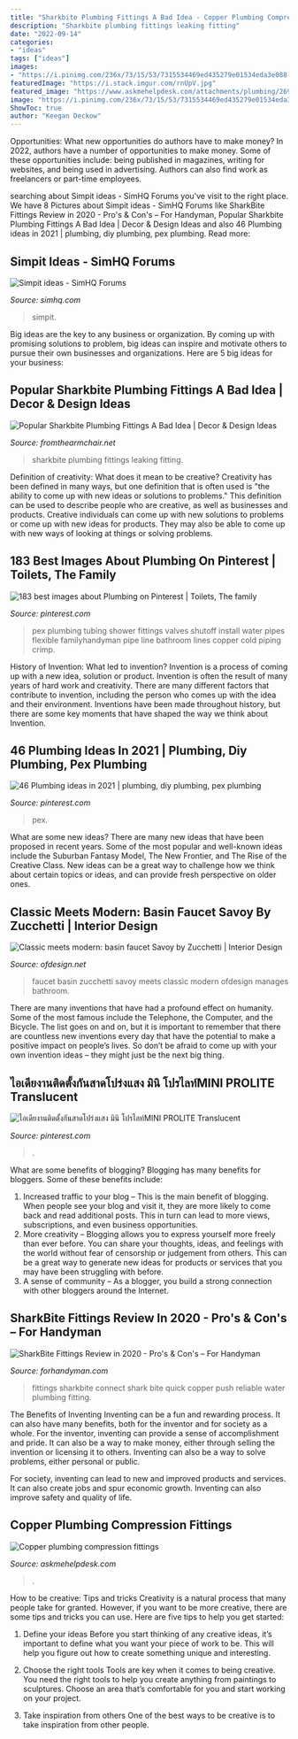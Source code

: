 ```yaml
---
title: "Sharkbite Plumbing Fittings A Bad Idea - Copper Plumbing Compression Fittings"
description: "Sharkbite plumbing fittings leaking fitting"
date: "2022-09-14"
categories:
- "ideas"
tags: ["ideas"]
images:
- "https://i.pinimg.com/236x/73/15/53/7315534469ed435279e01534eda3e088--pergola.jpg"
featuredImage: "https://i.stack.imgur.com/rnUpV.jpg"
featured_image: "https://www.askmehelpdesk.com/attachments/plumbing/26957d1259454381-copper-plumbing-compression-fittings-gatorbite111.jpg"
image: "https://i.pinimg.com/236x/73/15/53/7315534469ed435279e01534eda3e088--pergola.jpg"
ShowToc: true
author: "Keegan Deckow"
---
```



Opportunities: What new opportunities do authors have to make money?
In 2022, authors have a number of opportunities to make money. Some of these opportunities include: being published in magazines, writing for websites, and being used in advertising. Authors can also find work as freelancers or part-time employees.

	

		
searching about Simpit ideas - SimHQ Forums you've visit to the right place. We have 8 Pictures about Simpit ideas - SimHQ Forums like SharkBite Fittings Review in 2020 - Pro&#039;s &amp; Con&#039;s – For Handyman, Popular Sharkbite Plumbing Fittings A Bad Idea | Decor &amp; Design Ideas and also 46 Plumbing ideas in 2021 | plumbing, diy plumbing, pex plumbing. Read more:
		
    
## Simpit Ideas - SimHQ Forums

<img loading=lazy src="http://eecherrors.homestead.com/duplicate.jpg" onerror="this.onerror=null;this.src='https://tse2.mm.bing.net/th?id=OIP.5778wGjlokqeVjMvFHvPjwHaE6&amp;pid=15.1';" alt="Simpit ideas - SimHQ Forums">

_Source: simhq.com_

>simpit. 

	

Big ideas are the key to any business or organization. By coming up with promising solutions to problem, big ideas can inspire and motivate others to pursue their own businesses and organizations. Here are 5 big ideas for your business: 

    
## Popular Sharkbite Plumbing Fittings A Bad Idea | Decor &amp; Design Ideas

<img loading=lazy src="https://i.stack.imgur.com/rnUpV.jpg" onerror="this.onerror=null;this.src='https://tse4.mm.bing.net/th?id=OIP.DwrtT-NJpYzeZJSgL8vCYgHaFj&amp;pid=15.1';" alt="Popular Sharkbite Plumbing Fittings A Bad Idea | Decor &amp; Design Ideas">

_Source: fromthearmchair.net_

>sharkbite plumbing fittings leaking fitting. 

	

Definition of creativity: What does it mean to be creative?
Creativity has been defined in many ways, but one definition that is often used is "the ability to come up with new ideas or solutions to problems." This definition can be used to describe people who are creative, as well as businesses and products. Creative individuals can come up with new solutions to problems or come up with new ideas for products. They may also be able to come up with new ways of looking at things or solving problems.

    
## 183 Best Images About Plumbing On Pinterest | Toilets, The Family

<img loading=lazy src="https://s-media-cache-ak0.pinimg.com/736x/fa/9f/9e/fa9f9e3e446731ed3165e03756299002--pex-plumbing-shower-plumbing.jpg" onerror="this.onerror=null;this.src='https://tse1.mm.bing.net/th?id=OIP.LybtIicYZvTRFh1Yv0D-mAHaHa&amp;pid=15.1';" alt="183 best images about Plumbing on Pinterest | Toilets, The family">

_Source: pinterest.com_

>pex plumbing tubing shower fittings valves shutoff install water pipes flexible familyhandyman pipe line bathroom lines copper cold piping crimp. 

	

History of Invention: What led to invention?
Invention is a process of coming up with a new idea, solution or product. Invention is often the result of many years of hard work and creativity. There are many different factors that contribute to invention, including the person who comes up with the idea and their environment. Inventions have been made throughout history, but there are some key moments that have shaped the way we think about Invention.

    
## 46 Plumbing Ideas In 2021 | Plumbing, Diy Plumbing, Pex Plumbing

<img loading=lazy src="https://i.pinimg.com/474x/8b/ad/ee/8badee93e2e0f9337d20ebee7bd1a734--pipe-repair-frozen-pipes.jpg" onerror="this.onerror=null;this.src='https://tse1.mm.bing.net/th?id=OIP.NBCFoLdblq_SRcnI97RgjwAAAA&amp;pid=15.1';" alt="46 Plumbing ideas in 2021 | plumbing, diy plumbing, pex plumbing">

_Source: pinterest.com_

>pex. 

	

What are some new ideas?
There are many new ideas that have been proposed in recent years. Some of the most popular and well-known ideas include the Suburban Fantasy Model, The New Frontier, and The Rise of the Creative Class. New ideas can be a great way to challenge how we think about certain topics or ideas, and can provide fresh perspective on older ones.

    
## Classic Meets Modern: Basin Faucet Savoy By Zucchetti | Interior Design

<img loading=lazy src="https://www.ofdesign.net/wp-content/uploads/images/classic-meets-modern-basin-faucet-savoy-by-zucchetti-11-202194429.jpeg" onerror="this.onerror=null;this.src='https://tse2.mm.bing.net/th?id=OIP.CUFikhmjmMaAB1ZqhIYvGQHaFj&amp;pid=15.1';" alt="Classic meets modern: basin faucet Savoy by Zucchetti | Interior Design">

_Source: ofdesign.net_

>faucet basin zucchetti savoy meets classic modern ofdesign manages bathroom. 

	

There are many inventions that have had a profound effect on humanity. Some of the most famous include the Telephone, the Computer, and the Bicycle. The list goes on and on, but it is important to remember that there are countless new inventions every day that have the potential to make a positive impact on people’s lives. So don’t be afraid to come up with your own invention ideas – they might just be the next big thing.

    
## ไอเดียงานติดตั้งกันสาดโปร่งแสง มินิ โปรไลท์MINI PROLITE Translucent

<img loading=lazy src="https://i.pinimg.com/236x/73/15/53/7315534469ed435279e01534eda3e088--pergola.jpg" onerror="this.onerror=null;this.src='https://tse3.mm.bing.net/th?id=OIP.bSH9sliivPoCXCuGesqjugAAAA&amp;pid=15.1';" alt="ไอเดียงานติดตั้งกันสาดโปร่งแสง มินิ โปรไลท์MINI PROLITE Translucent">

_Source: pinterest.com_

>. 

	

What are some benefits of blogging?
Blogging has many benefits for bloggers. Some of these benefits include: 
1. Increased traffic to your blog – This is the main benefit of blogging. When people see your blog and visit it, they are more likely to come back and read additional posts. This in turn can lead to more views, subscriptions, and even business opportunities. 
2. More creativity – Blogging allows you to express yourself more freely than ever before. You can share your thoughts, ideas, and feelings with the world without fear of censorship or judgement from others. This can be a great way to generate new ideas for products or services that you may have been struggling with before. 
3. A sense of community – As a blogger, you build a strong connection with other bloggers around the Internet.

    
## SharkBite Fittings Review In 2020 - Pro&#039;s &amp; Con&#039;s – For Handyman

<img loading=lazy src="https://ml1rgiyrv2mx.i.optimole.com/pyyf0Ww.tznX~1b872/w:600/h:450/q:90/https://forhandyman.com/wp-content/uploads/2020/04/sharkbite-fittings-review.jpg" onerror="this.onerror=null;this.src='https://tse1.mm.bing.net/th?id=OIP.XnHr4y4GjXHLI4cj6WZESQHaFj&amp;pid=15.1';" alt="SharkBite Fittings Review in 2020 - Pro&#039;s &amp; Con&#039;s – For Handyman">

_Source: forhandyman.com_

>fittings sharkbite connect shark bite quick copper push reliable water plumbing fitting. 

	

The Benefits of Inventing
Inventing can be a fun and rewarding process. It can also have many benefits, both for the inventor and for society as a whole.
For the inventor, inventing can provide a sense of accomplishment and pride. It can also be a way to make money, either through selling the invention or licensing it to others. Inventing can also be a way to solve problems, either personal or public.

For society, inventing can lead to new and improved products and services. It can also create jobs and spur economic growth. Inventing can also improve safety and quality of life.

    
## Copper Plumbing Compression Fittings

<img loading=lazy src="https://www.askmehelpdesk.com/attachments/plumbing/26957d1259454381-copper-plumbing-compression-fittings-gatorbite111.jpg" onerror="this.onerror=null;this.src='https://tse4.mm.bing.net/th?id=OIP.4_2-S78TpdMczyokoc8N0wAAAA&amp;pid=15.1';" alt="Copper plumbing compression fittings">

_Source: askmehelpdesk.com_

>. 

	

How to be creative: Tips and tricks
Creativity is a natural process that many people take for granted. However, if you want to be more creative, there are some tips and tricks you can use. Here are five tips to help you get started:
1. Define your ideas
Before you start thinking of any creative ideas, it’s important to define what you want your piece of work to be. This will help you figure out how to create something unique and interesting.

2. Choose the right tools
Tools are key when it comes to being creative. You need the right tools to help you create anything from paintings to sculptures. Choose an area that’s comfortable for you and start working on your project.
3. Take inspiration from others
One of the best ways to be creative is to take inspiration from other people.

